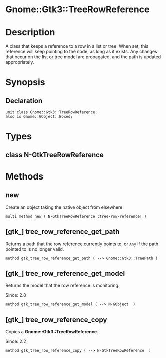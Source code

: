 Gnome::Gtk3::TreeRowReference
=============================

Description
===========

A class that keeps a reference to a row in a list or tree. When set, this reference will keep pointing to the node, as long as it exists. Any changes that occur on the list or tree model are propagated, and the path is updated appropriately.

Synopsis
========

Declaration
-----------

    unit class Gnome::Gtk3::TreeRowReference;
    also is Gnome::GObject::Boxed;

Types
=====

class N-GtkTreeRowReference
---------------------------

Methods
=======

new
---

Create an object taking the native object from elsewhere.

    multi method new ( N-GtkTreeRowReference :tree-row-reference! )

[gtk_] tree_row_reference_get_path
----------------------------------

Returns a path that the row reference currently points to, or `Any` if the path pointed to is no longer valid.

    method gtk_tree_row_reference_get_path ( --> Gnome::Gtk3::TreePath )

[gtk_] tree_row_reference_get_model
-----------------------------------

Returns the model that the row reference is monitoring.

Since: 2.8

    method gtk_tree_row_reference_get_model ( --> N-GObject  )

[gtk_] tree_row_reference_copy
------------------------------

Copies a **Gnome::Gtk3::TreeRowReference**.

Since: 2.2

    method gtk_tree_row_reference_copy ( --> N-GtkTreeRowReference  )

